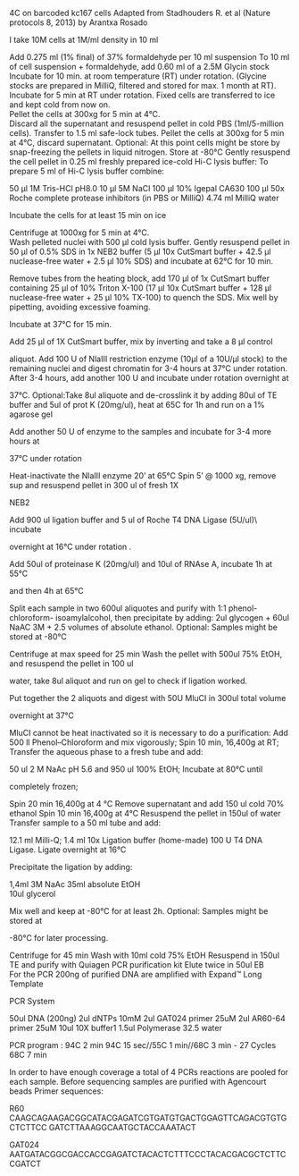 4C on barcoded kc167 cells 
Adapted from Stadhouders R. et al (Nature protocols 8, 2013) by Arantxa Rosado

I take 10M cells at 1M/ml density in 10 ml

Add 0.275 ml (1% final) of 37% formaldehyde per 10 ml suspension 
To 10 ml of cell suspension + formaldehyde, add 0.60 ml of a 2.5M Glycin stock 
Incubate for 10 min. at room temperature (RT) under rotation. 
(Glycine stocks are prepared in MilliQ, filtered and stored for max. 1 month at RT).
Incubate for 5 min at RT under rotation. 
Fixed cells are transferred to ice and kept cold from now on.  
Pellet the cells at 300xg for 5 min at 4°C.  
Discard all the supernatant and resuspend pellet in cold PBS (1ml/5-million cells). 
Transfer to 1.5 ml safe-lock tubes. 
Pellet the cells at 300xg for 5 min at 4°C, discard supernatant. Optional: At this point 
cells might be store by  snap-freezing the pellets in liquid nitrogen. Store at -80°C
Gently resuspend the cell pellet in 0.25 ml freshly prepared ice-cold Hi-C lysis buffer: 
To prepare 5 ml of Hi-C lysis buffer combine: 

50 μl 1M Tris-HCl pH8.0 
10 μl 5M NaCl 
100 μl 10% Igepal CA630 
100 μl 50x Roche complete protease inhibitors (in PBS or MilliQ) 
4.74 ml MilliQ water 

Incubate the cells for at least 15 min on ice  

Centrifuge at 1000xg for 5 min at 4°C.  
Wash pelleted nuclei with 500 μl cold  lysis buffer. 
Gently resuspend pellet in 50 μl of 0.5% SDS in 1x NEB2 buffer (5 μl 10x CutSmart 
buffer + 42.5 μl nuclease-free water + 2.5 μl 10% SDS) and incubate at 62°C for 10 
min. 

Remove tubes from the heating block, add 170 μl of 1x CutSmart buffer containing 25 
μl of 10% Triton X-100 (17 μl 10x CutSmart buffer + 128 μl nuclease-free water + 25 μl 
10% TX-100) to quench the SDS. Mix well by pipetting, avoiding excessive foaming. 

Incubate at 37°C for 15 min. 

Add 25 μl of 1X CutSmart buffer, mix by inverting and take a 8 μl control 

aliquot. Add 100 U of NlaIII restriction enzyme (10μl of a 10U/μl stock) to the 
remaining nuclei and digest chromatin for 3-4 hours at 37°C under rotation.  
After 3-4 hours, add another 100 U and incubate under rotation overnight at 

37°C. 
 Optional:Take 8ul aliquote and de-crosslink it by adding 80ul of TE buffer and 
5ul of prot K (20mg/ul), heat at 65C for 1h and run on a 1% agarose gel

Add another 50 U of enzyme to the samples and incubate for 3-4 more hours at

37°C under rotation 

Heat-inactivate the NlaIII enzyme 20’ at 65°C 
Spin 5’ @ 1000 xg, remove sup and resuspend pellet in 300 ul of fresh 1X 

NEB2 

Add 900 ul ligation buffer and 5 ul of Roche T4 DNA Ligase (5U/ul)\  incubate 

overnight at 16°C   under rotation .

Add 50ul of proteinase K (20mg/ul) and 10ul of RNAse A, incubate 1h at 55°C 

and then 4h at 65°C 

Split each sample in two 600ul aliquotes and purify with 1:1 phenol-chloroform-
isoamylalcohol, then precipitate by adding: 2ul glycogen + 60ul NaAC 3M + 2.5
volumes of absolute ethanol. Optional: Samples might be stored at -80°C 

Centrifuge at max speed for 25 min 
Wash the pellet with 500ul 75% EtOH, and resuspend the pellet in 100 ul 

water, take 8ul aliquot and run on gel to check if ligation worked. 

Put together the 2 aliquots and digest with 50U MluCI in 300ul total volume 

overnight at 37°C 

MluCI cannot be heat inactivated so it is necessary to do a purification:
Add 500 ll Phenol–Chloroform and mix vigorously; 
Spin 10 min, 16,400g at RT; 
Transfer the aqueous phase to a fresh tube and add:

50 ul 2 M NaAc pH 5.6 and 950 ul 100% EtOH;  Incubate at 80°C until 

completely frozen; 

Spin 20 min 16,400g at 4 °C
Remove supernatant and add 150 ul cold 70% ethanol
Spin 10 min 16,400g at 4°C
Resuspend the pellet in 150ul of water 
Transfer sample to a 50 ml tube and add: 

12.1 ml Milli-Q; 
1.4 ml 10x Ligation buffer (home-made) 
100 U T4 DNA Ligase. 
Ligate overnight at 16°C

Precipitate the ligation by adding: 

1,4ml 3M NaAc 
35ml absolute EtOH  
10ul glycerol 

Mix well and keep at -80°C for at least 2h. Optional: Samples might be stored at 

-80°C for later processing.

Centrifuge for 45 min 
Wash with 10ml cold 75% EtOH 
Resuspend in 150ul TE and purify with Quiagen PCR purification kit 
Elute twice in 50ul EB  
For the PCR 200ng of purified DNA are amplified with Expand™ Long Template 

PCR System

50ul DNA (200ng)
2ul dNTPs 10mM
2ul GAT024 primer 25uM
2ul AR60-64 primer 25uM
10ul 10X buffer1
1.5ul Polymerase
32.5 water

PCR program : 
94C 2 min 
94C 15 sec//55C 1 min//68C 3 min - 27 Cycles 
68C 7 min 

In order to have enough coverage a total of 4 PCRs reactions are pooled for each sample. 
Before sequencing samples are purified with Agencourt beads 
Primer sequences:

R60 
CAAGCAGAAGACGGCATACGAGATCGTGATGTGACTGGAGTTCAGACGTGTGCTCTTCC
GATCTTAAAGGCAATGCTACCAAATACT

GAT024
AATGATACGGCGACCACCGAGATCTACACTCTTTCCCTACACGACGCTCTTCCGATCT

